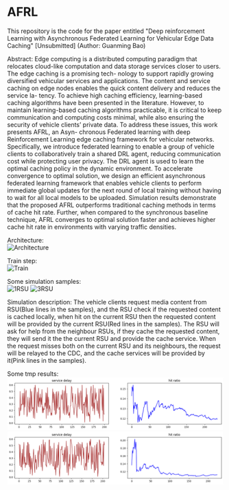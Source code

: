 # AFRL
This repository is the code for the paper entitled "Deep reinforcement Learning with Asynchronous Federated Learning for Vehicular Edge Data Caching" [Unsubmitted]
(Author: Guanming Bao)

Abstract: Edge computing is a distributed computing paradigm that relocates cloud-like computation and data storage services closer to users. The edge caching is a promising tech- nology to support rapidly growing diversified vehicular services and applications. The content and service caching on edge nodes enables the quick content delivery and reduces the service la- tency. To achieve high caching efficiency, learning-based caching algorithms have been presented in the literature. However, to maintain learning-based caching algorithms practicable, it is critical to keep communication and computing costs minimal, while also ensuring the security of vehicle clients’ private data. To address these issues, this work presents AFRL, an Asyn- chronous Federated learning with deep Reinforcement Learning edge caching framework for vehicular networks. Specifically, we introduce federated learning to enable a group of vehicle clients to collaboratively train a shared DRL agent, reducing communication cost while protecting user privacy. The DRL agent is used to learn the optimal caching policy in the dynamic environment. To accelerate convergence to optimal solution, we design an efficient asynchronous federated learning framework that enables vehicle clients to perform immediate global updates for the next round of local training without having to wait for all local models to be uploaded. Simulation results demonstrate that the proposed AFRL outperforms traditional caching methods in terms of cache hit rate. Further, when compared to the synchronous baseline technique, AFRL converges to optimal solution faster and achieves higher cache hit rate in environments with varying traffic densities.

Architecture:\
![Architecture](https://github.com/BGMLoveWCJ/AFRL/blob/main/Thoughts/distributed%20architecture.png)

Train step:\
![Train](https://github.com/BGMLoveWCJ/AFRL/blob/main/Thoughts/train%20step.png)

Some simulation samples:\
![1RSU](https://github.com/BGMLoveWCJ/AFRL/blob/main/demo/1-_online-video-cutter.com_.gif)
![3RSU](https://github.com/BGMLoveWCJ/AFRL/blob/main/demo/3-_online-video-cutter.com_.gif)

Simulation description: The vehicle clients request media content from RSU(Blue lines in the samples), and the RSU check if the requested content is cached locally, when hit on the current RSU then the requested content will be provided by the current RSU(Red lines in the samples). The RSU will ask for help from the neighbour RSUs, if they cache the requested content, they will send it the the current RSU and provide the cache service. When the request misses both on the current RSU and its neighbours, the request will be relayed to the CDC, and the cache services will be provided by it(Pink lines in the samples).

Some tmp results:\
![rst1](https://github.com/BGMLoveWCJ/AFRL/blob/main/demo/rst1.png)
![rst2](https://github.com/BGMLoveWCJ/AFRL/blob/main/demo/rst2.png)
